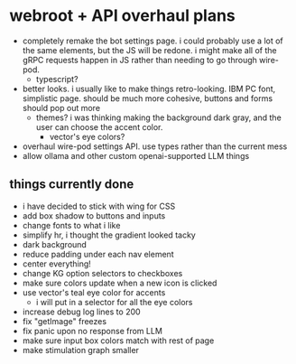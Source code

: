 # webroot + API overhaul plans

-   completely remake the bot settings page. i could probably use a lot of the same elements, but the JS will be redone. i might make all of the gRPC requests happen in JS rather than needing to go through wire-pod.
    -   typescript?
-   better looks. i usually like to make things retro-looking. IBM PC font, simplistic page. should be much more cohesive, buttons and forms should pop out more
    -   themes? i was thinking making the background dark gray, and the user can choose the accent color.
        -   vector's eye colors?
-   overhaul wire-pod settings API. use types rather than the current mess
-   allow ollama and other custom openai-supported LLM things

## things currently done

-   i have decided to stick with wing for CSS
-   add box shadow to buttons and inputs
-   change fonts to what i like
-   simplify hr, i thought the gradient looked tacky
-   dark background
-   reduce padding under each nav element
-   center everything!
-   change KG option selectors to checkboxes
-   make sure colors update when a new icon is clicked
-   use vector's teal eye color for accents
    -    i will put in a selector for all the eye colors
-   increase debug log lines to 200
-   fix "getImage" freezes
-   fix panic upon no response from LLM
-   make sure input box colors match with rest of page
-   make stimulation graph smaller
